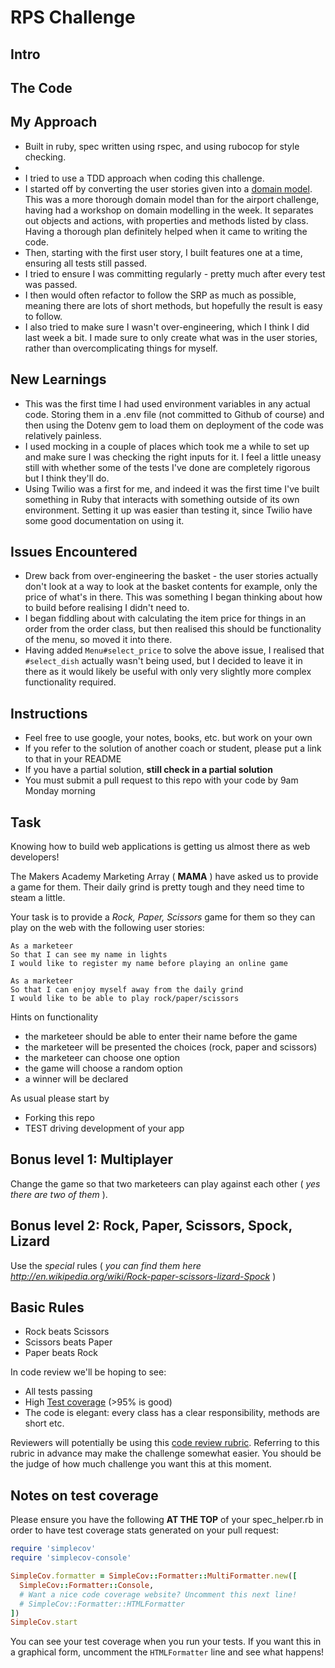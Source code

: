 # RPS Challenge


 Intro
 ---------


 The Code
 -------


My Approach
 --------
 - Built in ruby, spec written using rspec, and using rubocop for style checking.
 - 
 - I tried to use a TDD approach when coding this challenge.
 - I started off by converting the user stories given into a [domain model](docs/domain_model.md). This was a more thorough domain model than for the airport challenge, having had a workshop on domain modelling in the week. It separates out objects and actions, with properties and methods listed by class. Having a thorough plan definitely helped when it came to writing the code.
 - Then, starting with the first user story, I built features one at a time, ensuring all tests still passed.
 - I tried to ensure I was committing regularly - pretty much after every test was passed.
 - I then would often refactor to follow the SRP as much as possible, meaning there are lots of short methods, but hopefully the result is easy to follow.  
 - I also tried to make sure I wasn't over-engineering, which I think I did last week a bit. I made sure to only create what was in the user stories, rather than overcomplicating things for myself.

 New Learnings
 ---------
 - This was the first time I had used environment variables in any actual code. Storing them in a .env file (not committed to Github of course) and then using the Dotenv gem to load them on deployment of the code was relatively painless.
 - I used mocking in a couple of places which took me a while to set up and make sure I was checking the right inputs for it. I feel a little uneasy still with whether some of the tests I've done are completely rigorous but I think they'll do.
 - Using Twilio was a first for me, and indeed it was the first time I've built something in Ruby that interacts with something outside of its own environment. Setting it up was easier than testing it, since Twilio have some good documentation on using it.

 Issues Encountered
 --------
 - Drew back from over-engineering the basket - the user stories actually don't look at a way to look at the basket contents for example, only the price of what's in there. This was something I began thinking about how to build before realising I didn't need to.
 - I began fiddling about with calculating the item price for things in an order from the order class, but then realised this should be functionality of the menu, so moved it into there.  
 - Having added `Menu#select_price` to solve the above issue, I realised that `#select_dish` actually wasn't being used, but I decided to leave it in there as it would likely be useful with only very slightly more complex functionality required.


Instructions
-------

* Feel free to use google, your notes, books, etc. but work on your own
* If you refer to the solution of another coach or student, please put a link to that in your README
* If you have a partial solution, **still check in a partial solution**
* You must submit a pull request to this repo with your code by 9am Monday morning

Task
----

Knowing how to build web applications is getting us almost there as web developers!

The Makers Academy Marketing Array ( **MAMA** ) have asked us to provide a game for them. Their daily grind is pretty tough and they need time to steam a little.

Your task is to provide a _Rock, Paper, Scissors_ game for them so they can play on the web with the following user stories:

```
As a marketeer
So that I can see my name in lights
I would like to register my name before playing an online game

As a marketeer
So that I can enjoy myself away from the daily grind
I would like to be able to play rock/paper/scissors
```

Hints on functionality

- the marketeer should be able to enter their name before the game
- the marketeer will be presented the choices (rock, paper and scissors)
- the marketeer can choose one option
- the game will choose a random option
- a winner will be declared


As usual please start by

* Forking this repo
* TEST driving development of your app


## Bonus level 1: Multiplayer

Change the game so that two marketeers can play against each other ( _yes there are two of them_ ).

## Bonus level 2: Rock, Paper, Scissors, Spock, Lizard

Use the _special_ rules ( _you can find them here http://en.wikipedia.org/wiki/Rock-paper-scissors-lizard-Spock_ )

## Basic Rules

- Rock beats Scissors
- Scissors beats Paper
- Paper beats Rock

In code review we'll be hoping to see:

* All tests passing
* High [Test coverage](https://github.com/makersacademy/course/blob/master/pills/test_coverage.md) (>95% is good)
* The code is elegant: every class has a clear responsibility, methods are short etc.

Reviewers will potentially be using this [code review rubric](docs/review.md).  Referring to this rubric in advance may make the challenge somewhat easier.  You should be the judge of how much challenge you want this at this moment.

Notes on test coverage
----------------------

Please ensure you have the following **AT THE TOP** of your spec_helper.rb in order to have test coverage stats generated
on your pull request:

```ruby
require 'simplecov'
require 'simplecov-console'

SimpleCov.formatter = SimpleCov::Formatter::MultiFormatter.new([
  SimpleCov::Formatter::Console,
  # Want a nice code coverage website? Uncomment this next line!
  # SimpleCov::Formatter::HTMLFormatter
])
SimpleCov.start
```

You can see your test coverage when you run your tests. If you want this in a graphical form, uncomment the `HTMLFormatter` line and see what happens!
